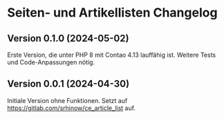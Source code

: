 # Seiten- und Artikellisten Changelog

## Version 0.1.0 (2024-05-02)

Erste Version, die unter PHP 8 mit Contao 4.13 lauffähig ist. Weitere Tests und Code-Anpassungen nötig.

## Version 0.0.1 (2024-04-30)

Initiale Version ohne Funktionen. Setzt auf https://gitlab.com/srhinow/ce_article_list auf.
